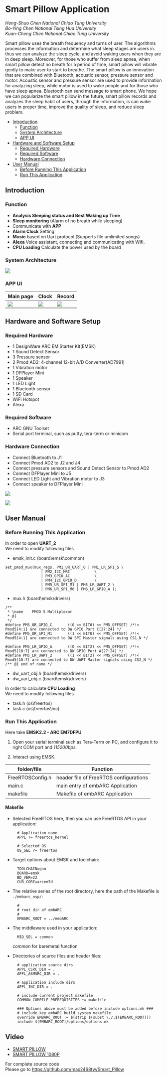 # Smart Pillow Application 
*Hong-Shuo Chen National Chiao Tung University<br>
Bo-Ying Chen National Tsing Hua University<br>
Kuan-Cheng Chen National Chiao Tung University*

Smart pillow uses the breath frequency and turns of user. The algorithms processes the information and determine what sleep stages are users in. thus we can analyze the sleep cycle, and avoid waking users when they are in deep sleep.  Moreover, for those who suffer from sleep apnea, when smart pillow detect no breath for a period of time, smart pillow will vibrate gently to make user to start to breathe.
The smart pillow is an innovation that are combined with Bluetooth, acoustic sensor, pressure sensor and motor. Acoustic sensor and pressure sensor are used to provide information for analyzing sleep, while motor is used to wake people and for those who have sleep apnea. Bluetooth can send message to smart phone.
We hope we can popularize the smart pillow in the future, smart pillow records and analyzes the sleep habit of users, through the information, is can wake users in proper time, improve the quality of sleep, and reduce sleep problem.


* [Introduction](#introduction)
	* [Function](#function)
	* [System Architecture](#system-architecture)
	* [APP UI](#app-ui)
* [Hardware and Software Setup](#hardware-and-software-setup)
	* [Required Hardware](#required-hardware)
	* [Required Software](#required-software)
	* [Hardware Connection](#hardware-connection)
* [User Manual](#user-manual)
	* [Before Running This Application](#before-running-this-application)
	* [Run This Application](#run-this-application)

## Introduction


### Function

- **Analysis Sleeping status and Best Waking up Time**
- **Sleep monitoring** (Alarm of no breath while sleeping)
- Communicate with **APP**
- **Alarm Clock** Setting 
- **Music** based on Uart protocol (Supports file umlimited songs)
- **Alexa** Voice assistant, connecting and communicating with Wifi.
- **CPU Loading** Calculate the power used by the board



### System Architecture

![](https://i.imgur.com/9CH7Vob.png)


### APP UI


| Main page | Clock | Record |
| -------- | -------- | -------- |
| ![](https://i.imgur.com/NNz1bgZ.png)     | ![](https://i.imgur.com/y4yej8B.png)     | ![](https://i.imgur.com/M8xJkWT.png)     |





## Hardware and Software Setup
### Required Hardware
- 1 DesignWare ARC EM Starter Kit(EMSK)
- 1 Sound Detect Sensor
- 3 Pressure sensor
- 2 Pmod AD2: 4-channel 12-bit A/D Converter(AD7991)
- 1 Vibration motor
- 1 DFPlayer Mini
- 1 Speaker
- 1 LED Light
- 1 Bluetooth sensor
- 1 SD Card
- WiFi Hotspot
- Alexa


### Required Software
- ARC GNU Toolset
- Serial port terminal, such as putty, tera-term or minicom


### Hardware Connection
* Connect Bluetooth to J1
* Connect Pmod AD2 to J2 and J4
* Connect pressure sensors and Sound Detect Sensor to Pmod AD2
* Connect DFPlayer Mini to J5
* Connect LED Light and Vibration motor to J3
* Connect speaker to DFPlayer Mini

![](https://i.imgur.com/jDXibCu.jpg)

![](https://i.imgur.com/oZA201y.jpg)

## User Manual
### Before Running This Application
In order to open **UART_2**<br>
We need to modify following files

* emsk_init.c (board\emsk\common)
```
set_pmod_mux(mux_regs, PM1_UR_UART_0 | PM1_LR_SPI_S	\
				| PM2_I2C_HRI			\
				| PM3_GPIO_AC			\
				| PM4_I2C_GPIO_D		\
				| PM5_UR_SPI_M1 | PM5_LR_UART_2	\
				| PM6_UR_SPI_M0 | PM6_LR_GPIO_A );
```
* mux.h (board\emsk\drivers)
```
/**
 * \name	PMOD 5 Multiplexor
 * @{
 */
#define PM5_UR_GPIO_C		((0 << BIT0) << PM5_OFFSET)	/*!< Pmod5[4:1] are connected to DW GPIO Port C[27:24] */
#define PM5_UR_SPI_M1		((1 << BIT0) << PM5_OFFSET)	/*!< Pmod5[4:1] are connected to DW SPI Master signals using CS1_N */

#define PM5_LR_GPIO_A		((0 << BIT2) << PM5_OFFSET)	/*!< Pmod5[10:7] are connected to DW GPIO Port A[27:24] */
#define PM5_LR_UART_2		((1 << BIT2) << PM5_OFFSET)	/*!< Pmod5[10:7] are connected to DW UART Master signals using CS2_N */
/** @} end of name */
```
* dw_uart_obj.h (board\emsk\drivers)
* dw_uart_obj.c (board\emsk\drivers)

In order to calculate **CPU Loading**<br>
We need to modify following files
* task.h (os\freertos)
* task.c (os\freertos\inc)
### Run This Application

Here take **EMSK2.2 - ARC EM7DFPU**

1. Open your serial terminal such as Tera-Term on PC, and configure it to right COM port and *115200bps*.

2. Interact using EMSK.


|  folder/file        |            Function                                           |
| ------------------- | ------------------------------------------------------------- |
|  FreeRTOSConfig.h   |        header file of FreeRTOS configurations                 |
|  main.c             |        main entry of embARC Application                       |
|  makefile           |        Makefile of embARC Application                         |

#### Makefile

- Selected FreeRTOS here, then you can use FreeRTOS API in your application:

        # Application name
        APPL ?= freertos_kernel

        # Selected OS
        OS_SEL ?= freertos
        
- Target options about EMSK and toolchain:

		TOOLCHAIN=gnu
        BOARD=emsk
        BD_VER=22
        CUR_CORE=arcem7d

- The relative series of the root directory, here the path of the Makefile is `./embarc_osp/`:

		#
        # root dir of embARC
        #
        EMBARC_ROOT = ../embARC

- The middleware used in your application:

		MID_SEL = common


	*common* for baremetal function

- Directories of source files and header files:

		# application source dirs
        APPL_CSRC_DIR = .
        APPL_ASMSRC_DIR = .

        # application include dirs
        APPL_INC_DIR = .

        # include current project makefile
        COMMON_COMPILE_PREREQUISITES += makefile

        ### Options above must be added before include options.mk ###
        # include key embARC build system makefile
        override EMBARC_ROOT := $(strip $(subst \,/,$(EMBARC_ROOT)))
        include $(EMBARC_ROOT)/options/options.mk

## Video
*   [SMART PILLOW](http://v.youku.com/v_show/id_XMzYxMzUxNjE2NA==.html?spm=a2hzp.8244740.0.0)
*   [SMART PILLOW 1080P](http://v.youku.com/v_show/id_XMzYxMzUxMTI5Ng.html?spm=a2h0j.11185381.listitem_page1.5~A)

For complete source code<br>
Please go to https://github.com/max2468tw/Smart_Pillow